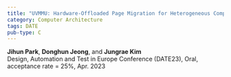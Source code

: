 ```yaml
---
title: "UVMMU: Hardware-Offloaded Page Migration for Heterogeneous Computing"
category: Computer Architecture
tags: DATE
pub-type: C
---
```


**Jihun Park**, **Donghun Jeong**, and **Jungrae Kim** <br>
Design, Automation and Test in Europe Conference (DATE23), Oral, acceptance rate = 25%, Apr. 2023
